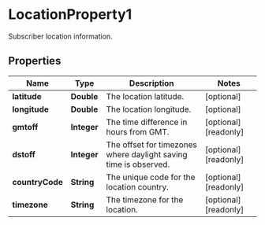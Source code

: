 

# LocationProperty1

Subscriber location information.

## Properties

| Name | Type | Description | Notes |
|------------ | ------------- | ------------- | -------------|
|**latitude** | **Double** | The location latitude. |  [optional] |
|**longitude** | **Double** | The location longitude. |  [optional] |
|**gmtoff** | **Integer** | The time difference in hours from GMT. |  [optional] [readonly] |
|**dstoff** | **Integer** | The offset for timezones where daylight saving time is observed. |  [optional] [readonly] |
|**countryCode** | **String** | The unique code for the location country. |  [optional] [readonly] |
|**timezone** | **String** | The timezone for the location. |  [optional] [readonly] |



